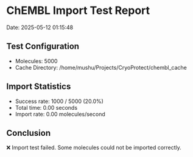 # ChEMBL Import Test Report

Date: 2025-05-12 01:15:48

## Test Configuration

- Molecules: 5000
- Cache Directory: /home/mushu/Projects/CryoProtect/chembl_cache

## Import Statistics

- Success rate: 1000 / 5000 (20.0%)
- Total time: 0.00 seconds
- Import rate: 0.00 molecules/second

## Conclusion

❌ Import test failed. Some molecules could not be imported correctly.
